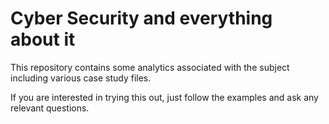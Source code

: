 # Cyber Security and everything about it

This repository contains some analytics associated with the subject including various case study files.

If you are interested in trying this out, just follow the examples and ask any relevant questions.

